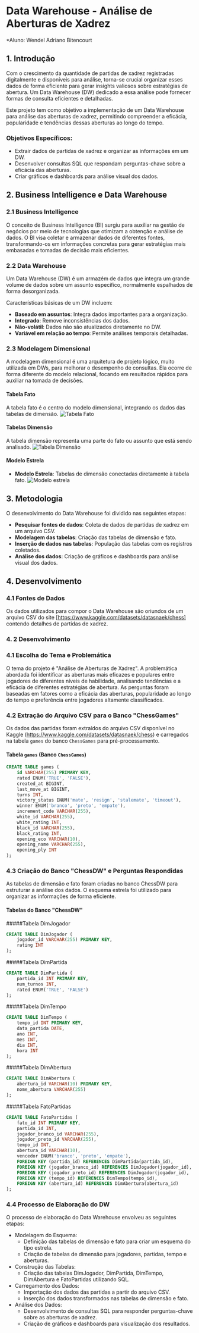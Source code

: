 # Data Warehouse - Análise de Aberturas de Xadrez

*Aluno: Wendel Adriano Bitencourt


## 1. Introdução

Com o crescimento da quantidade de partidas de xadrez registradas digitalmente e disponíveis para análise, torna-se crucial organizar esses dados de forma eficiente para gerar insights valiosos sobre estratégias de abertura. Um Data Warehouse (DW) dedicado a essa análise pode fornecer formas de consulta eficientes e detalhadas.

Este projeto tem como objetivo a implementação de um Data Warehouse para análise das aberturas de xadrez, permitindo compreender a eficácia, popularidade e tendências dessas aberturas ao longo do tempo. 

### Objetivos Específicos:
- Extrair dados de partidas de xadrez e organizar as informações em um DW.
- Desenvolver consultas SQL que respondam perguntas-chave sobre a eficácia das aberturas.
- Criar gráficos e dashboards para análise visual dos dados.

## 2. Business Intelligence e Data Warehouse

### 2.1 Business Intelligence
O conceito de Business Intelligence (BI) surgiu para auxiliar na gestão de negócios por meio de tecnologias que otimizam a obtenção e análise de dados. O BI visa coletar e armazenar dados de diferentes fontes, transformando-os em informações concretas para gerar estratégias mais embasadas e tomadas de decisão mais eficientes.

### 2.2 Data Warehouse
Um Data Warehouse (DW) é um armazém de dados que integra um grande volume de dados sobre um assunto específico, normalmente espalhados de forma desorganizada.

Características básicas de um DW incluem:
- **Baseado em assuntos**: Integra dados importantes para a organização.
- **Integrado**: Remove inconsistências dos dados.
- **Não-volátil**: Dados não são atualizados diretamente no DW.
- **Variável em relação ao tempo**: Permite análises temporais detalhadas.

### 2.3 Modelagem Dimensional
A modelagem dimensional é uma arquitetura de projeto lógico, muito utilizada em DWs, para melhorar o desempenho de consultas. Ela ocorre de forma diferente do modelo relacional, focando em resultados rápidos para auxiliar na tomada de decisões.

#### Tabela Fato
A tabela fato é o centro do modelo dimensional, integrando os dados das tabelas de dimensão.
![Tabela Fato](https://raw.githubusercontent.com/WendelBitencourt/DW-Analize-Aberturas-Xadrez/main/graficos/fato.png)

#### Tabelas Dimensão
A tabela dimensão representa uma parte do fato ou assunto que está sendo analisado.
![Tabela Dimensão](https://raw.githubusercontent.com/WendelBitencourt/DW-Analize-Aberturas-Xadrez/main/graficos/dimensoes.png)

#### Modelo Estrela
- **Modelo Estrela**: Tabelas de dimensão conectadas diretamente à tabela fato.
![Modelo estrela](https://raw.githubusercontent.com/WendelBitencourt/DW-Analize-Aberturas-Xadrez/main/graficos/Esquema%20Estrela.png)

## 3. Metodologia

O desenvolvimento do Data Warehouse foi dividido nas seguintes etapas:
- **Pesquisar fontes de dados**: Coleta de dados de partidas de xadrez em um arquivo CSV.
- **Modelagem das tabelas**: Criação das tabelas de dimensão e fato.
- **Inserção de dados nas tabelas**: População das tabelas com os registros coletados.
- **Análise dos dados**: Criação de gráficos e dashboards para análise visual dos dados.

## 4. Desenvolvimento

### 4.1 Fontes de Dados
Os dados utilizados para compor o Data Warehouse são oriundos de um arquivo CSV do site [https://www.kaggle.com/datasets/datasnaek/chess] contendo detalhes de partidas de xadrez.

### 4. 2 Desenvolvimento


### 4.1 Escolha do Tema e Problemática
O tema do projeto é "Análise de Aberturas de Xadrez". A problemática abordada foi identificar as aberturas mais eficazes e populares entre jogadores de diferentes níveis de habilidade, analisando tendências e a eficácia de diferentes estratégias de abertura. As perguntas foram baseadas em fatores como a eficácia das aberturas, popularidade ao longo do tempo e preferência entre jogadores altamente classificados.

### 4.2 Extração do Arquivo CSV para o Banco "ChessGames"
Os dados das partidas foram extraídos do arquivo CSV disponível no Kaggle (https://www.kaggle.com/datasets/datasnaek/chess) e carregados na tabela `games` do banco `ChessGames` para pré-processamento. 

#### Tabela `games` (Banco `ChessGames`)
```sql
CREATE TABLE games (
    id VARCHAR(255) PRIMARY KEY,
    rated ENUM('TRUE', 'FALSE'),
    created_at BIGINT,
    last_move_at BIGINT,
    turns INT,
    victory_status ENUM('mate', 'resign', 'stalemate', 'timeout'),
    winner ENUM('branco', 'preto', 'empate'),
    increment_code VARCHAR(255),
    white_id VARCHAR(255),
    white_rating INT,
    black_id VARCHAR(255),
    black_rating INT,
    opening_eco VARCHAR(10),
    opening_name VARCHAR(255),
    opening_ply INT
);
```

### 4.3 Criação do Banco "ChessDW" e Perguntas Respondidas

As tabelas de dimensão e fato foram criadas no banco ChessDW para estruturar a análise dos dados. O esquema estrela foi utilizado para organizar as informações de forma eficiente.



#### Tabelas do Banco "ChessDW"
#####Tabela DimJogador
```sql
CREATE TABLE DimJogador (
    jogador_id VARCHAR(255) PRIMARY KEY,
    rating INT
);
```
#####Tabela DimPartida
```sql
CREATE TABLE DimPartida (
    partida_id INT PRIMARY KEY,
    num_turnos INT,
    rated ENUM('TRUE', 'FALSE')
);


```
#####Tabela DimTempo
```sql
CREATE TABLE DimTempo (
    tempo_id INT PRIMARY KEY,
    data_partida DATE,
    ano INT,
    mes INT,
    dia INT,
    hora INT
);

```
#####Tabela DimAbertura
```sql
CREATE TABLE DimAbertura (
    abertura_id VARCHAR(10) PRIMARY KEY,
    nome_abertura VARCHAR(255)
);

```
#####Tabela FatoPartidas
```sql
CREATE TABLE FatoPartidas (
    fato_id INT PRIMARY KEY,
    partida_id INT,
    jogador_branco_id VARCHAR(255),
    jogador_preto_id VARCHAR(255),
    tempo_id INT,
    abertura_id VARCHAR(10),
    vencedor ENUM('branco', 'preto', 'empate'),
    FOREIGN KEY (partida_id) REFERENCES DimPartida(partida_id),
    FOREIGN KEY (jogador_branco_id) REFERENCES DimJogador(jogador_id),
    FOREIGN KEY (jogador_preto_id) REFERENCES DimJogador(jogador_id),
    FOREIGN KEY (tempo_id) REFERENCES DimTempo(tempo_id),
    FOREIGN KEY (abertura_id) REFERENCES DimAbertura(abertura_id)
);

```


### 4.4 Processo de Elaboração do DW
O processo de elaboração do Data Warehouse envolveu as seguintes etapas:

- Modelagem do Esquema:
    - Definição das tabelas de dimensão e fato para criar um esquema do tipo estrela.
    - Criação de tabelas de dimensão para jogadores, partidas, tempo e aberturas.
- Construção das Tabelas:
    - Criação das tabelas DimJogador, DimPartida, DimTempo, DimAbertura e FatoPartidas utilizando SQL.
- Carregamento dos Dados:
    - Importação dos dados das partidas a partir do arquivo CSV.
    - Inserção dos dados transformados nas tabelas de dimensão e fato.
- Análise dos Dados:
    - Desenvolvimento de consultas SQL para responder perguntas-chave sobre as aberturas de xadrez.
    - Criação de gráficos e dashboards para visualização dos resultados.




